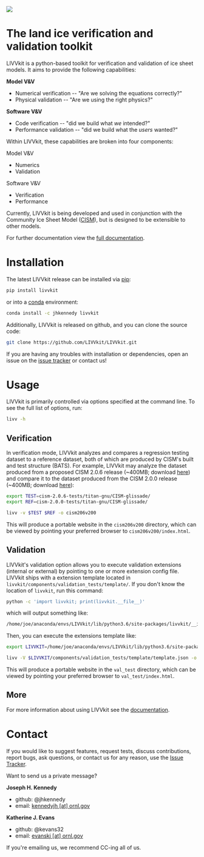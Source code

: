 ![](https://raw.githubusercontent.com/wiki/LIVVkit/LIVVkit/imgs/livvkit.png)

  The land ice verification and validation toolkit
===============================================================================

LIVVkit is a python-based toolkit for verification and validation of ice sheet
models. It aims to provide the following capabilities:

**Model V&V**
* Numerical verification -- "Are we solving the equations correctly?"
* Physical validation -- "Are we using the right physics?"

**Software V&V**
* Code verification -- "did we build what *we* intended?"
* Performance validation -- "did we build what the *users* wanted?"

Within LIVVkit, these capabilities are broken into four components:

Model V&V
* Numerics
* Validation

Software V&V
* Verification
* Performance

Currently, LIVVkit is being developed and used in conjunction with the
Community Ice Sheet Model
([CISM](http://oceans11.lanl.gov/cism/documentation.html)), but is designed to
be extensible to other models. 

For further documentation view the 
[full documentation](https://livvkit.github.io/Docs).

  Installation 
================
The latest LIVVkit release can be installed via [pip](https://pip.pypa.io/en/stable/):

```sh
pip install livvkit
```

or into a [conda](https://conda.io/docs/index.html) environment:

```sh
conda install -c jhkennedy livvkit
```

Additionally, LIVVkit is released on github, and you can clone the source code:

```sh
git clone https://github.com/LIVVkit/LIVVkit.git
```

If you are having any troubles with installation or dependencies, open an issue on the 
[issue tracker](https://github.com/LIVVkit/LIVVkit/issues) or contact us!


  Usage
==========
LIVVkit is primarily controlled via options specified at the command line.
To see the full list of options, run:

```sh
livv -h
```

 Verification
--------------

In verification mode, LIVVkit analyzes and compares a regression testing dataset to a reference
dataset, both of which are produced by CISM's built and test structure (BATS). For example, LIVVkit
may analyze the dataset produced from a proposed CISM 2.0.6 release 
(~400MB; download [here](jhkennedy.org/LIVVkit/cism-2.0.6-tests.20160728.tgz)) 
and compare it to the dataset produced from the CISM 2.0.0 release 
(~400MB; download [here](jhkennedy.org/LIVVkit/cism-2.0.0-tests.20160728.tgz)):

```sh
export TEST=cism-2.0.6-tests/titan-gnu/CISM-glissade/
export REF=cism-2.0.0-tests/titan-gnu/CISM-glissade/

livv -v $TEST $REF -o cism206v200
```

This will produce a portable website in the `cism206v200` directory, which can be viewed by pointing
your preferred browser to `cism206v200/index.html`. 


 Validation
------------

LIVVkit's validation option allows you to execute validation extensions (internal or external) by
pointing to one or more extension config file. LIVVkit ships with a extension template located in
`livvkit/components/validation_tests/template/`. If you don't know the location of `livvkit`, run
this command:

```sh
python -c 'import livvkit; print(livvkit.__file__)'
```

which will output something like: 

```sh
/home/joe/anaconda/envs/LIVVkit/lib/python3.6/site-packages/livvkit/__init__.py
```

Then, you can execute the extensions template like:

```sh
export LIVVKIT=/home/joe/anaconda/envs/LIVVkit/lib/python3.6/site-packages/livvkit

livv -V $LIVVKIT/components/validation_tests/template/template.json -o val_test
```

This will produce a portable website in the `val_test` directory, which can be viewed by pointing
your preferred browser to `val_test/index.html`. 

 More
------

For more information about using LIVVkit see the [documentation](https://livvkit.github.io/Docs).

  Contact
===========

If you would like to suggest features, request tests, discuss contributions,
report bugs, ask questions, or contact us for any reason, use the
[Issue Tracker](https://github.com/LIVVkit/LIVVkit/issues).

Want to send us a private message?

**Joseph H. Kennedy** 
* github: @jhkennedy
* email: <a href="mailto:kennedyjh@ornl.gov">kennedyjh [at] ornl.gov</a>

**Katherine J. Evans** 
* github: @kevans32
* email: <a href="mailto:evanskj@ornl.gov">evanskj [at] ornl.gov</a>

If you're emailing us, we recommend CC-ing all of us. 

